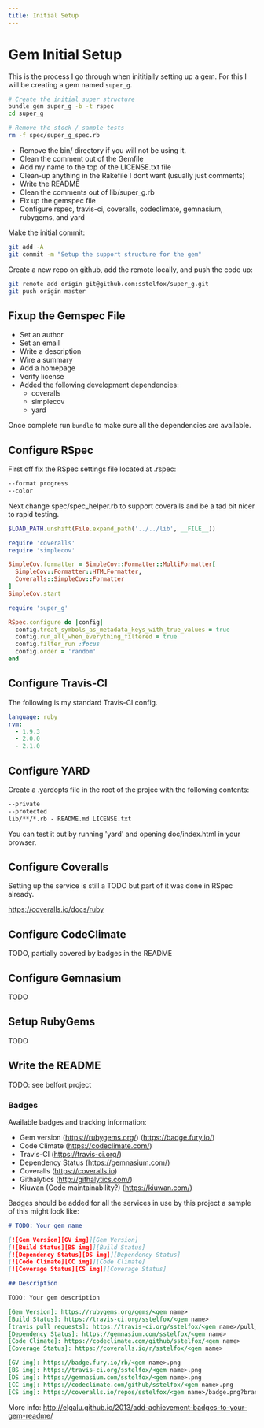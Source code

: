 ```yaml
---
title: Initial Setup
---
```


# Gem Initial Setup

This is the process I go through when inititially setting up a gem. For this I
will be creating a gem named `super_g`.

```bash
# Create the initial super structure
bundle gem super_g -b -t rspec
cd super_g

# Remove the stock / sample tests
rm -f spec/super_g_spec.rb
```

* Remove the bin/ directory if you will not be using it.
* Clean the comment out of the Gemfile
* Add my name to the top of the LICENSE.txt file
* Clean-up anything in the Rakefile I dont want (usually just comments)
* Write the README
* Clean the comments out of lib/super_g.rb
* Fix up the gemspec file
* Configure rspec, travis-ci, coveralls, codeclimate, gemnasium, rubygems, and yard

Make the initial commit:

```bash
git add -A
git commit -m "Setup the support structure for the gem"
```

Create a new repo on github, add the remote locally, and push the code up:

```bash
git remote add origin git@github.com:sstelfox/super_g.git
git push origin master
```

## Fixup the Gemspec File

* Set an author
* Set an email
* Write a description
* Wire a summary
* Add a homepage
* Verify license
* Added the following development dependencies:
  * coveralls
  * simplecov
  * yard

Once complete run `bundle` to make sure all the dependencies are available.

## Configure RSpec

First off fix the RSpec settings file located at .rspec:

```txt
--format progress
--color
```

Next change spec/spec_helper.rb to support coveralls and be a tad bit nicer to
rapid testing.

```ruby
$LOAD_PATH.unshift(File.expand_path('../../lib', __FILE__))

require 'coveralls'
require 'simplecov'

SimpleCov.formatter = SimpleCov::Formatter::MultiFormatter[
  SimpleCov::Formatter::HTMLFormatter,
  Coveralls::SimpleCov::Formatter
]
SimpleCov.start

require 'super_g'

RSpec.configure do |config|
  config.treat_symbols_as_metadata_keys_with_true_values = true
  config.run_all_when_everything_filtered = true
  config.filter_run :focus
  config.order = 'random'
end
```

## Configure Travis-CI

The following is my standard Travis-CI config.

```yaml
language: ruby
rvm:
  - 1.9.3
  - 2.0.0
  - 2.1.0
```

## Configure YARD

Create a .yardopts file in the root of the projec with the following contents:

```txt
--private
--protected
lib/**/*.rb - README.md LICENSE.txt
```

You can test it out by running 'yard' and opening doc/index.html in your
browser.

## Configure Coveralls

Setting up the service is still a TODO but part of it was done in RSpec already.

https://coveralls.io/docs/ruby

## Configure CodeClimate

TODO, partially covered by badges in the README

## Configure Gemnasium

TODO

## Setup RubyGems

TODO

## Write the README

TODO: see belfort project

### Badges

Available badges and tracking information:

* Gem version (https://rubygems.org/) (https://badge.fury.io/)
* Code Climate (https://codeclimate.com/)
* Travis-CI (https://travis-ci.org/)
* Dependency Status (https://gemnasium.com/)
* Coveralls (https://coveralls.io)
* Githalytics (http://githalytics.com/)
* Kiuwan (Code maintainability?) (https://kiuwan.com/)

Badges should be added for all the services in use by this project a sample of
this might look like:

```markdown
# TODO: Your gem name

[![Gem Version][GV img]][Gem Version]
[![Build Status][BS img]][Build Status]
[![Dependency Status][DS img]][Dependency Status]
[![Code Climate][CC img]][Code Climate]
[![Coverage Status][CS img]][Coverage Status]

## Description

TODO: Your gem description

[Gem Version]: https://rubygems.org/gems/<gem name>
[Build Status]: https://travis-ci.org/sstelfox/<gem name>
[travis pull requests]: https://travis-ci.org/sstelfox/<gem name>/pull_requests
[Dependency Status]: https://gemnasium.com/sstelfox/<gem name>
[Code Climate]: https://codeclimate.com/github/sstelfox/<gem name>
[Coverage Status]: https://coveralls.io/r/sstelfox/<gem name>

[GV img]: https://badge.fury.io/rb/<gem name>.png
[BS img]: https://travis-ci.org/sstelfox/<gem name>.png
[DS img]: https://gemnasium.com/sstelfox/<gem name>.png
[CC img]: https://codeclimate.com/github/sstelfox/<gem name>.png
[CS img]: https://coveralls.io/repos/sstelfox/<gem name>/badge.png?branch=master
```

More info: http://elgalu.github.io/2013/add-achievement-badges-to-your-gem-readme/

